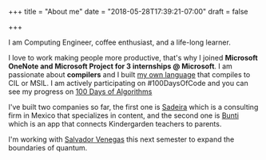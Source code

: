 +++
title = "About me"
date = "2018-05-28T17:39:21-07:00"
draft = false

+++



I am Computing Engineer, coffee enthusiast, and a life-long learner. 

I love to work making people more productive, that's why I joined **Microsoft OneNote and Microsoft Project for 3 internships @ Microsoft**. I am passionate about **compilers** and I built [my own language](http://github.com/danielsada) that compiles to CIL or MSIL. I am actively participating on #100DaysOfCode and you can see my progress on [100 Days of Algorithms](http://github.com/danielsada) 

I've built two companies so far, the first one is [Sadeira](http://sadeira.com) which is a consulting firm in Mexico that specializes in content, and the second one is [Bunti](http://bunti.mx) which is an app that connects Kindergarden teachers to parents.

I'm working with [Salvador Venegas](https://scholar.google.com/citations?user=rQ2szRwAAAAJ&hl=es) this next semester to expand the boundaries of quantum.